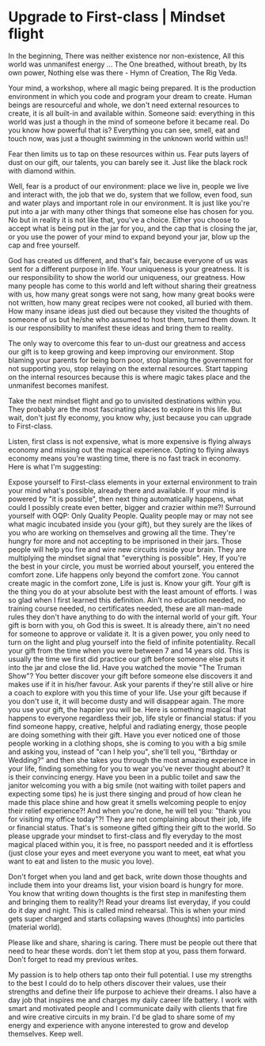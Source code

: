 

# Upgrade to First-class | Mindset flight

In the beginning, There was neither existence nor non-existence, All this world was unmanifest energy ... The One breathed, without breath, by Its own power, Nothing else was there - Hymn of Creation, The Rig Veda.

Your mind, a workshop, where all magic being prepared. It is the production environment in which you code and program your dream to create. Human beings are resourceful and whole, we don't need external resources to create, it is all built-in and available within. Someone said: everything in this world was just a though in the mind of someone before it became real. Do you know how powerful that is? Everything you can see, smell, eat and touch now, was just a thought swimming in the unknown world within us!!

Fear then limits us to tap on these resources within us. Fear puts layers of dust on our gift, our talents, you can barely see it. Just like the black rock with diamond within.

Well, fear is a product of our environment: place we live in, people we live and interact with, the job that we do, system that we follow, even food, sun and water plays and important role in our environment. It is just like you're put into a jar with many other things that someone else has chosen for you. No but in reality it is not like that, you've a choice. Either you choose to accept what is being put in the jar for you, and the cap that is closing the jar, or you use the power of your mind to expand beyond your jar, blow up the cap and free yourself.

God has created us different, and that's fair, because everyone of us was sent for a different purpose in life. Your uniqueness is your greatness. It is our responsibility to show the world our uniqueness, our greatness. How many people has come to this world and left without sharing their greatness with us, how many great songs were not sang, how many great books were not written, how many great recipes were not cooked, all buried with them. How many insane ideas just died out because they visited the thoughts of someone of us but he/she who assumed to host them, turned them down. It is our responsibility to manifest these ideas and bring them to reality.

The only way to overcome this fear to un-dust our greatness and access our gift is to keep growing and keep improving our environment. Stop blaming your parents for being born poor, stop blaming the government for not supporting you, stop relaying on the external resources. Start tapping on the internal resources because this is where magic takes place and the unmanifest becomes manifest.

Take the next mindset flight and go to unvisited destinations within you. They probably are the most fascinating places to explore in this life. But wait, don't just fly economy, you know why, just because you can upgrade to First-class.

Listen, first class is not expensive, what is more expensive is flying always economy and missing out the magical experience. Opting to flying always economy means you're wasting time, there is no fast track in economy. Here is what I'm suggesting:

Expose yourself to First-class elements in your external environment to train your mind what's possible, already there and available. If your mind is powered by "it is possible", then next thing automatically happens, what could I possibly create even better, bigger and crazier within me?!
Surround yourself with OQP: Only Quality People. Quality people may or may not see what magic incubated inside you (your gift), but they surely are the likes of you who are working on themselves and growing all the time. They're hungry for more and not accepting to be imprisoned in their jars. Those people will help you fire and wire new circuits inside your brain. They are multiplying the mindset signal that "everything is possible". Hey, If you're the best in your circle, you must be worried about yourself, you entered the comfort zone. Life happens only beyond the comfort zone. You cannot create magic in the comfort zone, Life is just is.
Know your gift. Your gift is the thing you do at your absolute best with the least amount of efforts. I was so glad when I first learned this definition. Ain't no education needed, no training course needed, no certificates needed, these are all man-made rules they don't have anything to do with the internal world of your gift. Your gift is born with you, oh God this is sweet. It is already there, ain't no need for someone to approve or validate it. It is a given power, you only need to turn on the light and plug yourself into the field of infinite potentiality.
Recall your gift from the time when you were between 7 and 14 years old. This is usually the time we first did practice our gift before someone else puts it into the jar and close the lid. Have you watched the movie "The Truman Show"? You better discover your gift before someone else discovers it and makes use if it in his/her favour. Ask your parents if they're still alive or hire a coach to explore with you this time of your life.
Use your gift because if you don't use it, it will become dusty and will disappear again. The more you use your gift, the happier you will be. Here is something magical that happens to everyone regardless their job, life style or financial status: if you find someone happy, creative, helpful and radiating energy, those people are doing something with their gift. Have you ever noticed one of those people working in a clothing shops, she is coming to you with a big smile and asking you, instead of "can I help you", she'll tell you, "Birthday or Wedding?" and then she takes you through the most amazing experience in your life, finding something for you to wear you've never thought about? It is their convincing energy. Have you been in a public toilet and saw the janitor welcoming you with a big smile (not waiting with toilet papers and expecting some tips) he is just there singing and proud of how clean he made this place shine and how great it smells welcoming people to enjoy their relief experience?! And when you're done, he will tell you: "thank you for visiting my office today"?! They are not complaining about their job, life or financial status. That's is someone gifted gifting their gift to the world.
So please upgrade your mindset to first-class and fly everyday to the most magical placed within you, it is free, no passport needed and it is effortless (just close your eyes and meet everyone you want to meet, eat what you want to eat and listen to the music you love).

Don't forget when you land and get back, write down those thoughts and include them into your dreams list, your vision board is hungry for more. You know that writing down thoughts is the first step in manifesting them and bringing them to reality?! Read your dreams list everyday, if you could do it day and night. This is called mind rehearsal. This is when your mind gets super charged and starts collapsing waves (thoughts) into particles (material world).

Please like and share, sharing is caring. There must be people out there that need to hear these words. don't let them stop at you, pass them forward. Don't forget to read my previous writes.


My passion is to help others tap onto their full potential. I use my strengths to the best I could do to help others discover their values, use their strengths and define their life purpose to achieve their dreams. I also have a day job that inspires me and charges my daily career life battery. I work with smart and motivated people and I communicate daily with clients that fire and wire creative circuits in my brain. I'd be glad to share some of my energy and experience with anyone interested to grow and develop themselves. Keep well.
